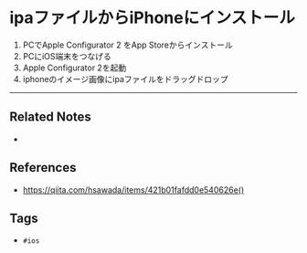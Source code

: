 # ipaファイルからiPhoneにインストール
1. PCでApple Configurator 2 をApp Storeからインストール
2. PCにiOS端末をつなげる
3. Apple Configurator 2を起動
4. iphoneのイメージ画像にipaファイルをドラッグドロップ

---
## Related Notes
- 

## References
- https://qiita.com/hsawada/items/421b01fafdd0e540626e()

## Tags
- `#ios` 